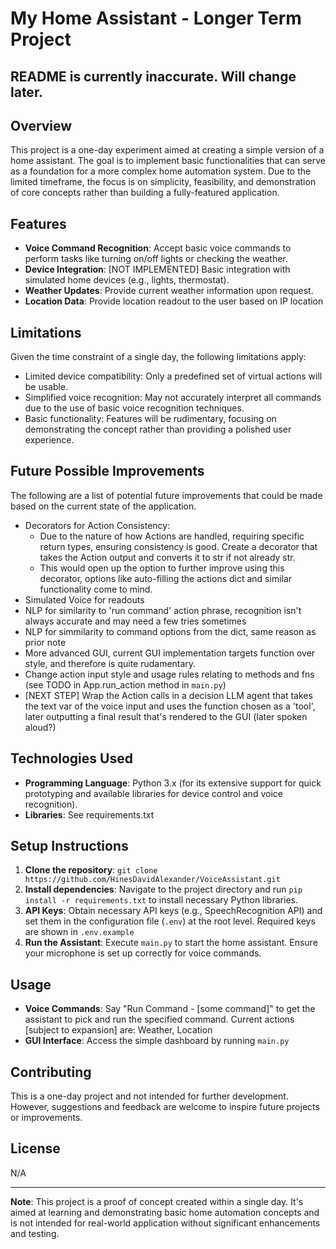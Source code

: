 # My Home Assistant - Longer Term Project

## README is currently inaccurate. Will change later.

## Overview

This project is a one-day experiment aimed at creating a simple version of a home assistant. The goal is to implement basic functionalities that can serve as a foundation for a more complex home automation system. Due to the limited timeframe, the focus is on simplicity, feasibility, and demonstration of core concepts rather than building a fully-featured application.

## Features

- **Voice Command Recognition**: Accept basic voice commands to perform tasks like turning on/off lights or checking the weather.
- **Device Integration**: [NOT IMPLEMENTED] Basic integration with simulated home devices (e.g., lights, thermostat).
- **Weather Updates**: Provide current weather information upon request.
- **Location Data**: Provide location readout to the user based on IP location

## Limitations

Given the time constraint of a single day, the following limitations apply:

- Limited device compatibility: Only a predefined set of virtual actions will be usable.
- Simplified voice recognition: May not accurately interpret all commands due to the use of basic voice recognition techniques.
- Basic functionality: Features will be rudimentary, focusing on demonstrating the concept rather than providing a polished user experience.

## Future Possible Improvements

The following are a list of potential future improvements that could be made based on the current state of the application.

- Decorators for Action Consistency:
    - Due to the nature of how Actions are handled, requiring specific return types, ensuring consistency is good. Create a decorator that takes the Action output and converts it to str if not already str.
    - This would open up the option to further improve using this decorator, options like auto-filling the actions dict and similar functionality come to mind.
- Simulated Voice for readouts
- NLP for similarity to 'run command' action phrase, recognition isn't always accurate and may need a few tries sometimes
- NLP for simmilarity to command options from the dict, same reason as prior note
- More advanced GUI, current GUI implementation targets function over style, and therefore is quite rudamentary.
- Change action input style and usage rules relating to methods and fns (see TODO in App.run_action method in `main.py`)
- [NEXT STEP] Wrap the Action calls in a decision LLM agent that takes the text var of the voice input and uses the function chosen as a 'tool', later outputting a final result that's rendered to the GUI (later spoken aloud?)

## Technologies Used

- **Programming Language**: Python 3.x (for its extensive support for quick prototyping and available libraries for device control and voice recognition).
- **Libraries**: See requirements.txt


## Setup Instructions

1. **Clone the repository**: `git clone https://github.com/HinesDavidAlexander/VoiceAssistant.git`
2. **Install dependencies**: Navigate to the project directory and run `pip install -r requirements.txt` to install necessary Python libraries.
3. **API Keys**: Obtain necessary API keys (e.g., SpeechRecognition API) and set them in the configuration file (`.env`) at the root level. Required keys are shown in `.env.example`
4. **Run the Assistant**: Execute `main.py` to start the home assistant. Ensure your microphone is set up correctly for voice commands.

## Usage

- **Voice Commands**: Say "Run Command - [some command]" to get the assistant to pick and run the specified command. Current actions [subject to expansion] are: Weather, Location
- **GUI Interface**: Access the simple dashboard by running `main.py`

## Contributing

This is a one-day project and not intended for further development. However, suggestions and feedback are welcome to inspire future projects or improvements.

## License

N/A

---

**Note**: This project is a proof of concept created within a single day. It's aimed at learning and demonstrating basic home automation concepts and is not intended for real-world application without significant enhancements and testing.